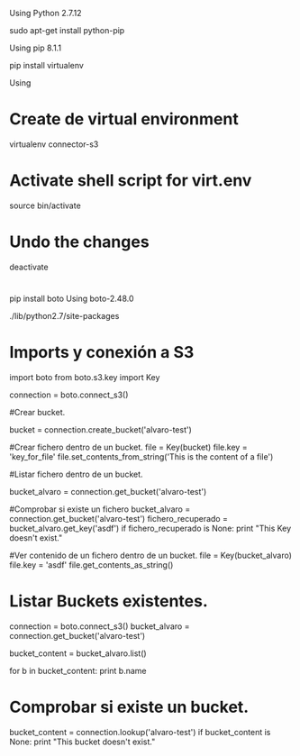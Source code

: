 
Using Python 2.7.12

sudo apt-get install python-pip

Using pip 8.1.1

pip install virtualenv

Using

# Create de virtual environment
virtualenv connector-s3

# Activate shell script for virt.env
source bin/activate

# Undo the changes
deactivate

# 
pip install boto
Using boto-2.48.0

./lib/python2.7/site-packages





# Imports y conexión a S3
import boto
from boto.s3.key import Key

connection = boto.connect_s3()


#Crear bucket.

bucket = connection.create_bucket('alvaro-test')

#Crear fichero dentro de un bucket.
file = Key(bucket)
file.key = 'key_for_file'
file.set_contents_from_string('This is the content of a file')


#Listar fichero dentro de un bucket.

bucket_alvaro = connection.get_bucket('alvaro-test')

#Comprobar si existe un fichero
bucket_alvaro = connection.get_bucket('alvaro-test')
fichero_recuperado = bucket_alvaro.get_key('asdf')
if fichero_recuperado is None:
    print "This Key doesn't exist."



#Ver contenido de un fichero dentro de un bucket.
file = Key(bucket_alvaro)
file.key = 'asdf'
file.get_contents_as_string()



# Listar Buckets existentes.

connection = boto.connect_s3()
bucket_alvaro = connection.get_bucket('alvaro-test')


bucket_content = bucket_alvaro.list()


for b in bucket_content:
	print b.name


# Comprobar si existe un bucket.
bucket_content = connection.lookup('alvaro-test')
if bucket_content is None:
    print "This bucket doesn't exist."
